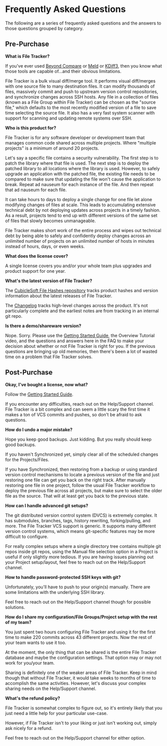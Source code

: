 Frequently Asked Questions
==========================

The following are a series of frequently asked questions and the answers to those questions grouped by category.

Pre-Purchase
------------

**What is File Tracker?**

If you've ever used [Beyond Compare](https://www.scootersoftware.com/) or [Meld](https://meldmerge.org/) or [KDiff3](http://kdiff3.sourceforge.net/), then you know what those tools are capable of...and their obvious limitations.

File Tracker is a bulk visual diff/merge tool.  It performs visual diff/merges with one source file to many destination files.  It can modify thousands of files, massively commit and push to upstream version control repositories, and synchronize changes across SSH hosts.  Any file in a collection of files (known as a File Group within File Tracker) can be chosen as the "source file," which defaults to the most recently modified version of a file to save time selecting the source file.  It also has a very fast system scanner with support for scanning and updating remote systems over SSH.

**Who is this product for?**

File Tracker is for any software developer or development team that manages common code shared across multiple projects.  Where "multiple projects" is a minimum of around 20 projects.

Let's say a specific file contains a security vulnerability.  The first step is to patch the library where that file is used.  The next step is to deploy the patched library to all locations where the library is used.  However, to safely upgrade an application with the patched file, the existing file needs to be compared to make sure that updating the file won't cause the application to break.  Repeat ad nauseum for each instance of the file.  And then repeat that ad nauseum for each file.

It can take hours to days to deploy a single change for one file let alone modifying changes of files at scale.  This leads to accumulating extensive technical debt by not deploying updates across projects in a timely fashion.  As a result, projects tend to end up with different versions of the same set of files that slowly becomes unmanageable.

File Tracker makes short work of the entire process and wipes out technical debt by being able to safely and confidently deploy changes across an unlimited number of projects on an unlimited number of hosts in minutes instead of hours, days, or even weeks.

**What does the license cover?**

A single license covers you and/or your whole team plus upgrades and product support for one year.

**What's the latest version of File Tracker?**

The [CubicleSoft File Hashes repository](https://github.com/cubiclesoft/product-hashes) tracks product hashes and version information about the latest releases of File Tracker.

The [Changelog](docs/changelog.md) tracks high-level changes across the product.  It's not particularly complete and the earliest notes are from tracking in an internal git repo.

**Is there a demo/shareware version?**

Nope.  Sorry.  Please use the [Getting Started Guide](docs/getting_started.md), the Overview Tutorial video, and the questions and answers here in the FAQ to make your decision about whether or not File Tracker is right for you.  If the previous questions are bringing up old memories, then there's been a lot of wasted time on a problem that File Tracker solves.

Post-Purchase
-------------

**Okay, I've bought a license, now what?**

Follow the [Getting Started Guide](docs/getting_started.md).

If you encounter any difficulties, reach out on the Help/Support channel.  File Tracker is a bit complex and can seem a little scary the first time it makes a ton of VCS commits and pushes, so don't be afraid to ask questions.

**How do I undo a major mistake?**

Hope you keep good backups.  Just kidding.  But you really should keep good backups.

If you haven't Synchronized yet, simply clear all of the scheduled changes for the Projects/Files.

If you have Synchronized, then restoring from a backup or using standard version control mechanisms to locate a previous version of the file and just restoring one file can get you back on the right track.  After manually restoring one file in one project, follow the usual File Tracker workflow to deploy the previous file across all projects, but make sure to select the older file as the source.  That will at least get you back to the previous state.

**How can I handle advanced git setups?**

The git distributed version control system (DVCS) is extremely complex.  It has submodules, branches, tags, history rewriting, forking/pulling, and more.  The File Tracker VCS support is generic.  It supports many different version control systems, which means git-specific features may be more difficult to configure.

For really complex setups where a single directory tree contains multiple git repos inside git repos, using the Manual file selection option in a Project is useful if only slightly more tedious.  If you are having issues planning out your Project setup/layout, feel free to reach out on the Help/Support channel.

**How to handle password-protected SSH keys with git?**

Unfortunately, you'll have to push to your origin(s) manually.  There are some limitations with the underlying SSH library.

Feel free to reach out on the Help/Support channel though for possible solutions.

**How do I share my configuration/File Groups/Project setup with the rest of my team?**

You just spent two hours configuring File Tracker and using it for the first time to make 220 commits across 43 different projects.  Now the rest of your team wants to use it too.

At the moment, the only thing that can be shared is the entire File Tracker database and maybe the configuration settings.  That option may or may not work for you/your team.

Sharing is definitely one of the weaker areas of File Tracker.  Keep in mind though that without File Tracker, it would take weeks to months of time to accomplish the same activities.  However, let's discuss your complex sharing needs on the Help/Support channel.

**What's the refund policy?**

File Tracker is somewhat complex to figure out, so it's entirely likely that you just need a little help for your particular use-case.

However, if File Tracker isn't to your liking or just isn't working out, simply ask nicely for a refund.

Feel free to reach out on the Help/Support channel for either option.
